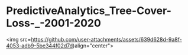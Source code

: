 # PredictiveAnalytics_Tree-Cover-Loss-_-2001-2020
<img src=https://github.com/user-attachments/assets/639d628d-9a8f-4053-adb9-5be344f02d7d)align="center"><br>
